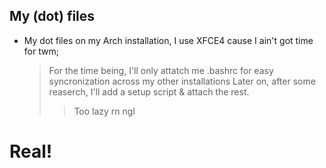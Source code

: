 ## My (dot) files
- My dot files on my Arch installation, I use XFCE4 cause I ain't got time for twm;
  > For the time being, I'll only attatch me .bashrc for easy syncronization across my other installations
  > Later on, after some reaserch, I'll add a setup script & attach the rest.
  >> Too lazy rn ngl
# Real!
